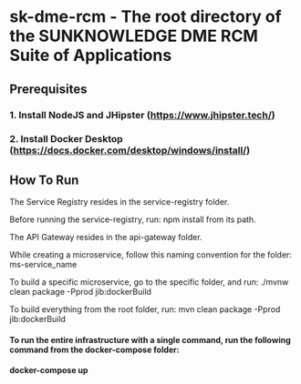 # sk-dme-rcm - The root directory of the SUNKNOWLEDGE DME RCM Suite of Applications

## Prerequisites
### 1. Install NodeJS and JHipster (https://www.jhipster.tech/)
### 2. Install Docker Desktop (https://docs.docker.com/desktop/windows/install/)

## How To Run
The Service Registry resides in the service-registry folder.

Before running the service-registry, run: npm install from its path.

The API Gateway resides in the api-gateway folder.

While creating a microservice, follow this naming convention for the folder: ms-service_name

To build a specific microservice, go to the specific folder,  and run: ./mvnw clean package -Pprod jib:dockerBuild

To build everything from the root folder, run:  mvn clean package -Pprod jib:dockerBuild

#### To run the entire infrastructure with a single command, run the following command from the docker-compose folder:
#### docker-compose up